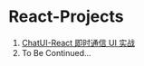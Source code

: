 # React-Projects

1. [ChatUI-React 即时通信 UI 实战](https://github.com/Bezhuang/React-Projects/tree/main/01-ChatUI-React)
2. To Be Continued...
